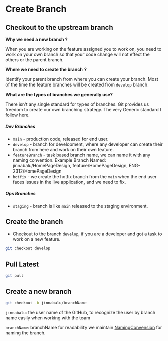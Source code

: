 # Create Branch

## Checkout to the upstream branch

**Why we need a new branch ?**

When you are working on the feature assigned you to work on, you need to work on your own branch so that your code change will not effect the others or the parent branch.

**Where we need to create the branch ?**

Identify your parent branch from where you can create your branch. Most of the time the feature branches will be created from `develop` branch.

**What are the types of branches we generally use?**

There isn't any single standard for types of branches. Git provides us freedom to create our own branching strategy. The very Generic standard I follow here. 

##### Dev Branches
- `main` - production code, released for end user.
- `develop` - branch for development, where any developer can create their branch from here and work on their own feature.
- `featureBranch` - task based branch name, we can name it with any naming convention. Example Branch Named: jinnabalu/HomePageDesign, feature/HomePageDesign, ENG-2312/HomePageDesign
- `hotfix` - we create the hotfix branch from the `main` when the end user faces issues in the live application, and we need to fix. 
##### Ops Branches

- `staging` - branch is like `main` released to the staging environment.

## Create the branch 

- Checkout to the branch `develop`, if you are a developer and got a task to work on a new feature.

```bash
git checkout develop
```

## Pull Latest

```bash
git pull
```

## Create a new branch

```bash
git checkout -b jinnabalu/branchName
```

`jinnabalu`: the user name of the GitHub, to recognize the user by branch name easily when working with the team

`branchName`: branchName for readability we maintain [NamingConvension](https://github.com/JinnaBalu/GitCheatSheet/blob/master/NamingConvension.md#naming-convention-for-programming) for naming the branch.

